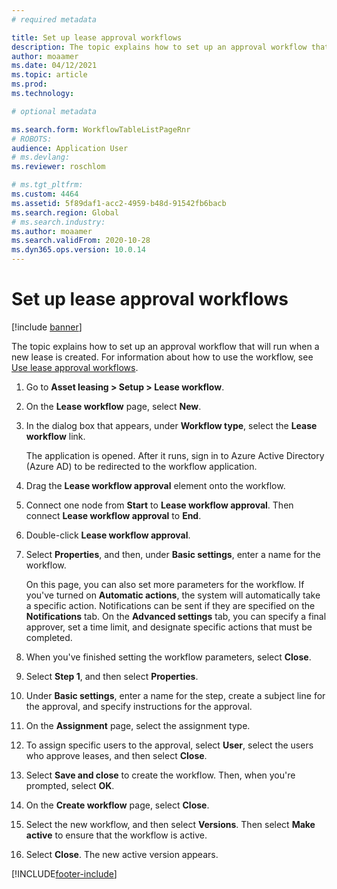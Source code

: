 ```yaml
---
# required metadata

title: Set up lease approval workflows
description: The topic explains how to set up an approval workflow that will run when a new lease is created.
author: moaamer
ms.date: 04/12/2021
ms.topic: article
ms.prod: 
ms.technology: 

# optional metadata

ms.search.form: WorkflowTableListPageRnr
# ROBOTS: 
audience: Application User
# ms.devlang: 
ms.reviewer: roschlom

# ms.tgt_pltfrm: 
ms.custom: 4464
ms.assetid: 5f89daf1-acc2-4959-b48d-91542fb6bacb
ms.search.region: Global
# ms.search.industry: 
ms.author: moaamer
ms.search.validFrom: 2020-10-28
ms.dyn365.ops.version: 10.0.14
---
```


# Set up lease approval workflows

[!include [banner](../includes/banner.md)]

The topic explains how to set up an approval workflow that will run when a new lease is created. For information about how to use the workflow, see [Use lease approval workflows](use-create-lease-wrkflw.md). 

1. Go to **Asset leasing \> Setup \> Lease workflow**.
2. On the **Lease workflow** page, select **New**.
3. In the dialog box that appears, under **Workflow type**, select the **Lease workflow** link.

    The application is opened. After it runs, sign in to Azure Active Directory (Azure AD) to be redirected to the workflow application.

4. Drag the **Lease workflow approval** element onto the workflow.
5. Connect one node from **Start** to **Lease workflow approval**. Then connect **Lease workflow approval** to **End**.
6. Double-click **Lease workflow approval**.
7. Select **Properties**, and then, under **Basic settings**, enter a name for the workflow.

    On this page, you can also set more parameters for the workflow. If you've turned on **Automatic actions**, the system will automatically take a specific action. Notifications can be sent if they are specified on the **Notifications** tab. On the **Advanced settings** tab, you can specify a final approver, set a time limit, and designate specific actions that must be completed.

8. When you've finished setting the workflow parameters, select **Close**.
9. Select **Step 1**, and then select **Properties**.
10. Under **Basic settings**, enter a name for the step, create a subject line for the approval, and specify instructions for the approval.
11. On the **Assignment** page, select the assignment type.
12. To assign specific users to the approval, select **User**, select the users who approve leases, and then select **Close**.
13. Select **Save and close** to create the workflow. Then, when you're prompted, select **OK**.
14. On the **Create workflow** page, select **Close**.
14. Select the new workflow, and then select **Versions**. Then select **Make active** to ensure that the workflow is active.
15. Select **Close**. The new active version appears.


[!INCLUDE[footer-include](../../includes/footer-banner.md)]
